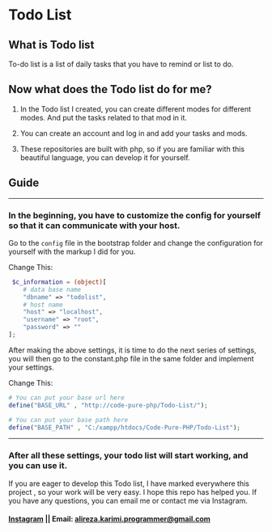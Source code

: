 # Todo List
## What is Todo list
To-do list is a list of daily tasks that you have to remind or list to do.

## Now what does the Todo list do for me?
1. In the Todo list I created, you can create different modes for different modes. And put the tasks related to that mod in it.
2. You can create an account and log in and add your tasks and mods.

3. These repositories are built with php, so if you are familiar with this beautiful language, you can develop it for yourself.

## Guide 
---
### In the beginning, you have to customize the config for yourself so that it can communicate with your host.

Go to the `config` file in the bootstrap folder and change the configuration for yourself with the markup I did for you.

Change This:
```php
 $c_information = (object)[
    # data base name
    "dbname" => "todolist",
    # host name
    "host" => "localhost",
    "username" => "root",
    "password" => ""
];
```

After making the above settings, it is time to do the next series of settings, you will then go to the constant.php file in the same folder and implement your settings.

Change This:

```php
# You can put your base url here
define("BASE_URL" , "http://code-pure-php/Todo-List/");

# You can put your base path here
define("BASE_PATH" , "C:/xampp/htdocs/Code-Pure-PHP/Todo-List");
```
---
### After all these settings, your todo list will start working, and you can use it.

If you are eager to develop this Todo list, I have marked everywhere this project , so your work will be very easy. I hope this repo has helped you. If you have any questions, you can email me or contact me via Instagram.

#### [Instagram](https://www.instagram.com/alirez_0k/) || Email: alireza.karimi.programmer@gmail.com

